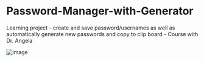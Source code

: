 # Password-Manager-with-Generator
Learning project - create and save password/usernames as well as automatically generate new passwords and copy to clip board - Course with Dr. Angela

![image](https://user-images.githubusercontent.com/74474611/119251080-1c42cf00-bb6a-11eb-9d47-dddda033459b.png)

